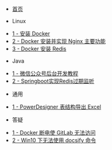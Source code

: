 - [首页](README)

- Linux

 * [1 - 安装 Docker](zh-cn/study/20200405-1)
 * [2 - Docker 安装并实现 Nginx 主要功能](zh-cn/study/20200413-1)
 * [3 - Docker 安装 Redis](zh-cn/study/20200417-1)

- Java

 * [1 - 微信公众号后台开发教程](zh-cn/study/20200409-1)
 * [2 - Springboot实现Redis过期监听](zh-cn/study/20200417-2)

- 通用

 * [1 - PowerDesigner 表结构导出 Excel](zh-cn/study/20200412-1)


- 答疑

 * [1 - Docker 断电使 GitLab 无法访问](zh-cn/qa/20200407-1)
 * [2 - Win10 下无法使用 docsify 命令](zh-cn/qa/20200407-2)
 